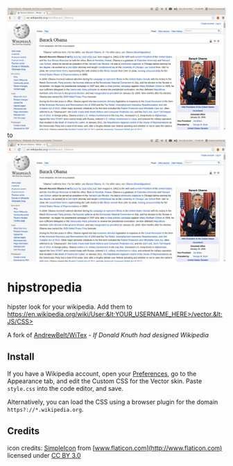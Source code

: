 ![old screenshot](https://raw.githubusercontent.com/mathdroid/hipstropedia/master/Screenshot-new.png)
to
![hipstropedia screenshot](https://raw.githubusercontent.com/mathdroid/hipstropedia/master/Screenshot-new.png)
# hipstropedia
hipster look for your wikipedia. Add them to https://en.wikipedia.org/wiki/User:&lt;YOUR_USERNAME_HERE>/vector.&lt;JS/CSS>

A fork of [AndrewBelt/WiTex](https://github.com/AndrewBelt/WiTeX) - *If Donald Knuth had designed Wikipedia*

## Install
If you have a Wikipedia account, open your [Preferences](https://en.wikipedia.org/wiki/Special:Preferences), go to the Appearance tab, and edit the Custom CSS for the Vector skin.
Paste `style.css` into the code editor, and save.

Alternatively, you can load the CSS using a browser plugin for the domain `https?://*.wikipedia.org`.

## Credits
icon credits: [SimpleIcon](http://www.simpleicon.com) from [www.flaticon.com](http://www.flaticon.com) licensed under [CC BY 3.0](http://creativecommons.org/licenses/by/3.0/)
